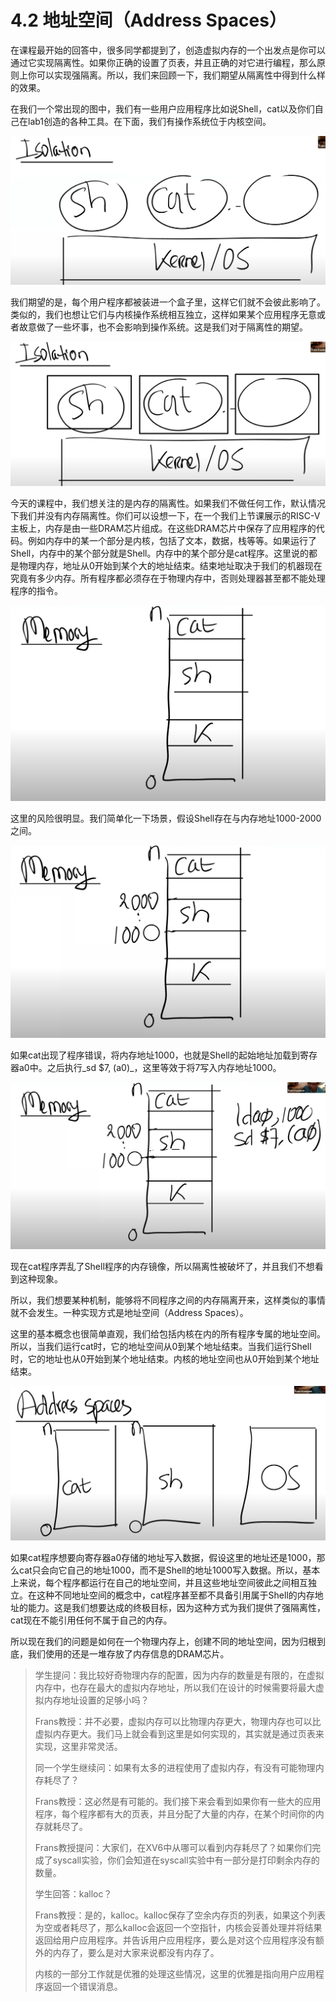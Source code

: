 # 4.2 地址空间（Address Spaces）

在课程最开始的回答中，很多同学都提到了，创造虚拟内存的一个出发点是你可以通过它实现隔离性。如果你正确的设置了页表，并且正确的对它进行编程，那么原则上你可以实现强隔离。所以，我们来回顾一下，我们期望从隔离性中得到什么样的效果。

在我们一个常出现的图中，我们有一些用户应用程序比如说Shell，cat以及你们自己在lab1创造的各种工具。在下面，我们有操作系统位于内核空间。

![](../.gitbook/assets/image%20%28141%29.png)

我们期望的是，每个用户程序都被装进一个盒子里，这样它们就不会彼此影响了。类似的，我们也想让它们与内核操作系统相互独立，这样如果某个应用程序无意或者故意做了一些坏事，也不会影响到操作系统。这是我们对于隔离性的期望。

![](../.gitbook/assets/image%20%28157%29.png)

今天的课程中，我们想关注的是内存的隔离性。如果我们不做任何工作，默认情况下我们并没有内存隔离性。你们可以设想一下，在一个我们上节课展示的RISC-V主板上，内存是由一些DRAM芯片组成。在这些DRAM芯片中保存了应用程序的代码。例如内存中的某一个部分是内核，包括了文本，数据，栈等等。如果运行了Shell，内存中的某个部分就是Shell。内存中的某个部分是cat程序。这里说的都是物理内存，地址从0开始到某个大的地址结束。结束地址取决于我们的机器现在究竟有多少内存。所有程序都必须存在于物理内存中，否则处理器甚至都不能处理程序的指令。

![](../.gitbook/assets/image%20%28161%29.png)

这里的风险很明显。我们简单化一下场景，假设Shell存在与内存地址1000-2000之间。

![](../.gitbook/assets/image%20%28147%29.png)

如果cat出现了程序错误，将内存地址1000，也就是Shell的起始地址加载到寄存器a0中。之后执行_sd $7, \(a0\)_，这里等效于将7写入内存地址1000。

![](../.gitbook/assets/image%20%28148%29.png)

现在cat程序弄乱了Shell程序的内存镜像，所以隔离性被破坏了，并且我们不想看到这种现象。

所以，我们想要某种机制，能够将不同程序之间的内存隔离开来，这样类似的事情就不会发生。一种实现方式是地址空间（Address Spaces）。

这里的基本概念也很简单直观，我们给包括内核在内的所有程序专属的地址空间。所以，当我们运行cat时，它的地址空间从0到某个地址结束。当我们运行Shell时，它的地址也从0开始到某个地址结束。内核的地址空间也从0开始到某个地址结束。

![](../.gitbook/assets/image%20%28140%29.png)

如果cat程序想要向寄存器a0存储的地址写入数据，假设这里的地址还是1000，那么cat只会向它自己的地址1000，而不是Shell的地址1000写入数据。所以，基本上来说，每个程序都运行在自己的地址空间，并且这些地址空间彼此之间相互独立。在这种不同地址空间的概念中，cat程序甚至都不具备引用属于Shell的内存地址的能力。这是我们想要达成的终极目标，因为这种方式为我们提供了强隔离性，cat现在不能引用任何不属于自己的内存。

所以现在我们的问题是如何在一个物理内存上，创建不同的地址空间，因为归根到底，我们使用的还是一堆存放了内存信息的DRAM芯片。

> 学生提问：我比较好奇物理内存的配置，因为内存的数量是有限的，在虚拟内存中，也存在最大的虚拟内存地址，所以我们在设计的时候需要将最大虚拟内存地址设置的足够小吗？
>
> Frans教授：并不必要，虚拟内存可以比物理内存更大，物理内存也可以比虚拟内存更大。我们马上就会看到这里是如何实现的，其实就是通过页表来实现，这里非常灵活。
>
> 同一个学生继续问：如果有太多的进程使用了虚拟内存，有没有可能物理内存耗尽了？
>
> Frans教授：这必然是有可能的。我们接下来会看到如果你有一些大的应用程序，每个程序都有大的页表，并且分配了大量的内存，在某个时间你的内存就耗尽了。
>
> Frans教授提问：大家们，在XV6中从哪可以看到内存耗尽了？如果你们完成了syscall实验，你们会知道在syscall实验中有一部分是打印剩余内存的数量。
>
> 学生回答：kalloc？
>
> Frans教授：是的，kalloc。kalloc保存了空余内存页的列表，如果这个列表为空或者耗尽了，那么kalloc会返回一个空指针，内核会妥善处理并将结果返回给用户应用程序。并告诉用户应用程序，要么是对这个应用程序没有额外的内存了，要么是对大家来说都没有内存了。
>
> 内核的一部分工作就是优雅的处理这些情况，这里的优雅是指向用户应用程序返回一个错误消息。



